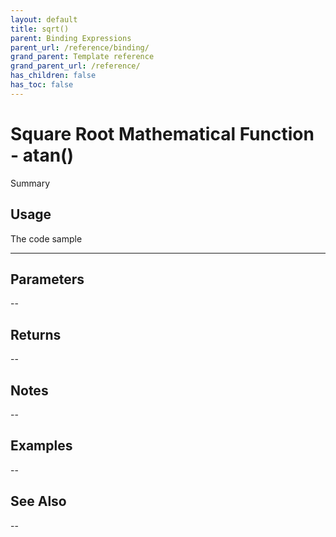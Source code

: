 ```yaml
---
layout: default
title: sqrt()
parent: Binding Expressions
parent_url: /reference/binding/
grand_parent: Template reference
grand_parent_url: /reference/
has_children: false
has_toc: false
---
```


# Square Root Mathematical Function - atan()

Summary

## Usage

 The code sample

---

## Parameters

--

## Returns 

--

## Notes


-- 

## Examples


--


## See Also


--

